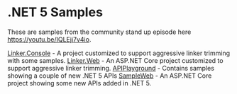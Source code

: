 # .NET 5 Samples

These are samples from the community stand up episode here https://youtu.be/IQLEjj7v4io.

[Linker.Console](Linker.Console) - A project customized to support aggressive linker trimming with some samples.
[Linker.Web](Linker.Web) - An ASP.NET Core project customized to support aggressive linker trimming.
[APIPlayground](APIPlayground) - Contains samples showing a couple of new .NET 5 APIs
[SampleWeb](SampleWeb) - An ASP.NET Core project showing some new APIs added in .NET 5.

